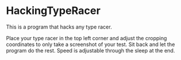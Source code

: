 # HackingTypeRacer
This is a program that hacks any type racer.

Place your type racer in the top left corner and adjust the cropping coordinates to only take a screenshot of your test.
Sit back and let the program do the rest. Speed is adjustable through the sleep at the end.
